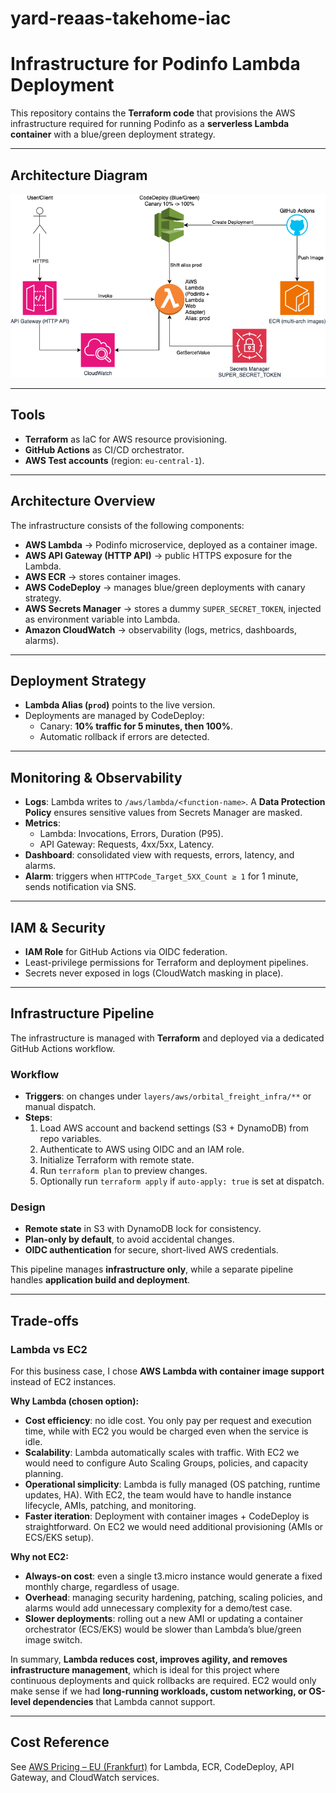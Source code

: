 # yard-reaas-takehome-iac
# Infrastructure for Podinfo Lambda Deployment

This repository contains the **Terraform code** that provisions the AWS infrastructure required for running Podinfo as a **serverless Lambda container** with a blue/green deployment strategy.

---

## Architecture Diagram

![Architecture Diagram](docs/yard-reaas.drawio.png)

---
 

## Tools
- **Terraform** as IaC for AWS resource provisioning.  
- **GitHub Actions** as CI/CD orchestrator.  
- **AWS Test accounts** (region: `eu-central-1`).  

---

## Architecture Overview
The infrastructure consists of the following components:  

- **AWS Lambda** → Podinfo microservice, deployed as a container image.  
- **AWS API Gateway (HTTP API)** → public HTTPS exposure for the Lambda.  
- **AWS ECR** → stores container images.  
- **AWS CodeDeploy** → manages blue/green deployments with canary strategy.  
- **AWS Secrets Manager** → stores a dummy `SUPER_SECRET_TOKEN`, injected as environment variable into Lambda.  
- **Amazon CloudWatch** → observability (logs, metrics, dashboards, alarms).  

---

## Deployment Strategy
- **Lambda Alias (`prod`)** points to the live version.  
- Deployments are managed by CodeDeploy:  
  - Canary: **10% traffic for 5 minutes, then 100%**.  
  - Automatic rollback if errors are detected.  

---

## Monitoring & Observability
- **Logs**: Lambda writes to `/aws/lambda/<function-name>`. A **Data Protection Policy** ensures sensitive values from Secrets Manager are masked.  
- **Metrics**:  
  - Lambda: Invocations, Errors, Duration (P95).  
  - API Gateway: Requests, 4xx/5xx, Latency.  
- **Dashboard**: consolidated view with requests, errors, latency, and alarms.  
- **Alarm**: triggers when `HTTPCode_Target_5XX_Count ≥ 1` for 1 minute, sends notification via SNS.  

---

## IAM & Security
- **IAM Role** for GitHub Actions via OIDC federation.  
- Least-privilege permissions for Terraform and deployment pipelines.  
- Secrets never exposed in logs (CloudWatch masking in place).  

---

## Infrastructure Pipeline

The infrastructure is managed with **Terraform** and deployed via a dedicated GitHub Actions workflow.

### Workflow
- **Triggers**: on changes under `layers/aws/orbital_freight_infra/**` or manual dispatch.  
- **Steps**:  
  1. Load AWS account and backend settings (S3 + DynamoDB) from repo variables.  
  2. Authenticate to AWS using OIDC and an IAM role.  
  3. Initialize Terraform with remote state.  
  4. Run `terraform plan` to preview changes.  
  5. Optionally run `terraform apply` if `auto-apply: true` is set at dispatch.

### Design
- **Remote state** in S3 with DynamoDB lock for consistency.  
- **Plan-only by default**, to avoid accidental changes.  
- **OIDC authentication** for secure, short-lived AWS credentials.

This pipeline manages **infrastructure only**, while a separate pipeline handles **application build and deployment**.

---

## Trade-offs

### Lambda vs EC2
For this business case, I chose **AWS Lambda with container image support** instead of EC2 instances.  

**Why Lambda (chosen option):**
- **Cost efficiency**: no idle cost. You only pay per request and execution time, while with EC2 you would be charged even when the service is idle.  
- **Scalability**: Lambda automatically scales with traffic. With EC2 we would need to configure Auto Scaling Groups, policies, and capacity planning.  
- **Operational simplicity**: Lambda is fully managed (OS patching, runtime updates, HA). With EC2, the team would have to handle instance lifecycle, AMIs, patching, and monitoring.  
- **Faster iteration**: Deployment with container images + CodeDeploy is straightforward. On EC2 we would need additional provisioning (AMIs or ECS/EKS setup).  

**Why not EC2:**
- **Always-on cost**: even a single t3.micro instance would generate a fixed monthly charge, regardless of usage.  
- **Overhead**: managing security hardening, patching, scaling policies, and alarms would add unnecessary complexity for a demo/test case.  
- **Slower deployments**: rolling out a new AMI or updating a container orchestrator (ECS/EKS) would be slower than Lambda’s blue/green image switch.  

In summary, **Lambda reduces cost, improves agility, and removes infrastructure management**, which is ideal for this project where continuous deployments and quick rollbacks are required. EC2 would only make sense if we had **long-running workloads, custom networking, or OS-level dependencies** that Lambda cannot support.


---

## Cost Reference
See [AWS Pricing – EU (Frankfurt)](https://aws.amazon.com/de/pricing/) for Lambda, ECR, CodeDeploy, API Gateway, and CloudWatch services.  


